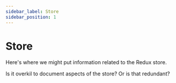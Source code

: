 ```yaml
---
sidebar_label: Store
sidebar_position: 1
---
```


# Store

Here's where we might put information related to the Redux store.

Is it overkil to document aspects of the store? Or is that redundant?
